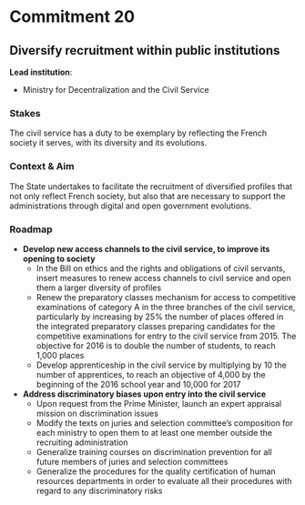 # Commitment 20

## Diversify recruitment within public institutions

**Lead institution**:
- Ministry for Decentralization and the Civil Service

### Stakes

The civil service has a duty to be exemplary by reflecting the French society it serves, with its diversity and its evolutions.

### Context & Aim

The State undertakes to facilitate the recruitment of diversified profiles that not only reflect French society, but also that are necessary to support the administrations through digital and open government evolutions.

### Roadmap

- **Develop new access channels to the civil service, to improve its opening to society**
    - In the Bill on ethics and the rights and obligations of civil servants, insert measures to renew access channels to civil service and open them a larger diversity of profiles
    - Renew the preparatory classes mechanism for access to competitive examinations of category A in the three branches of the civil service, particularly by increasing by 25% the number of places offered in the integrated preparatory classes preparing candidates for the competitive examinations for entry to the civil service from 2015. The objective for 2016 is to double the number of students, to reach 1,000 places
    - Develop apprenticeship in the civil service by multiplying by 10 the number of apprentices, to reach an objective of 4,000 by the beginning of the 2016 school year and 10,000 for 2017
- **Address discriminatory biases upon entry into the civil service**
    - Upon request from the Prime Minister, launch an expert appraisal mission on discrimination issues
    - Modify the texts on juries and selection committee’s composition for each ministry to open them to at least one member outside the recruiting administration
    - Generalize training courses on discrimination prevention for all future members of juries and selection committees
    - Generalize the procedures for the quality certification of human resources departments in order to evaluate all their procedures with regard to any discriminatory risks
